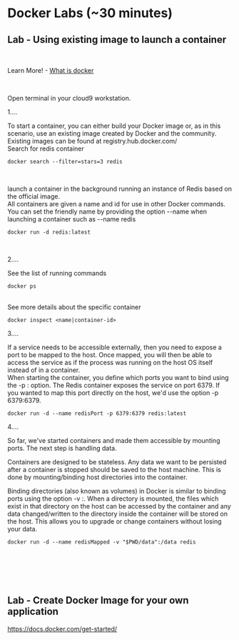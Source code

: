 # Docker Labs (~30 minutes)

## Lab - Using existing image to launch a container

<br>

Learn More! - [What is docker](https://docs.docker.com/get-started/overview/)

<br>

Open terminal in your cloud9 workstation.


1....

To start a container, you can either build your Docker image or, as in this scenario, use an existing image created by Docker and the community. Existing images can be found at registry.hub.docker.com/ 
<br>
Search for redis container

` docker search --filter=stars=3 redis `

<br>

launch a container in the background running an instance of Redis based on the official image.
<br>
All containers are given a name and id for use in other Docker commands. You can set the friendly name by providing the option --name <new-name> when launching a container such as --name redis


` docker run -d redis:latest `

<br> 

2....

See the list of running commands 
<br>

` docker ps `

<br>
See more details about the specific container

` docker inspect <name|container-id> `



3....

If a service needs to be accessible externally, then you need to expose a port to be mapped to the host. Once mapped, you will then be able to access the service as if the process was running on the host OS itself instead of in a container.
<br>
When starting the container, you define which ports you want to bind using the -p <host-port>:<container-port> option. The Redis container exposes the service on port 6379. If you wanted to map this port directly on the host, we'd use the option -p 6379:6379.

` docker run -d --name redisPort -p 6379:6379 redis:latest `


4....

So far, we've started containers and made them accessible by mounting ports. The next step is handling data.


Containers are designed to be stateless. Any data we want to be persisted after a container is stopped should be saved to the host machine. This is done by mounting/binding host directories into the container.


Binding directories (also known as volumes) in Docker is similar to binding ports using the option -v <host-dir>:<container-dir>. When a directory is mounted, the files which exist in that directory on the host can be accessed by the container and any data changed/written to the directory inside the container will be stored on the host. This allows you to upgrade or change containers without losing your data.

` docker run -d --name redisMapped -v "$PWD/data":/data redis `

<br><br><br><br>

## Lab  - Create Docker Image for your own application
https://docs.docker.com/get-started/


